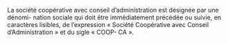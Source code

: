 La société coopérative avec conseil d’administration est désignée par une dénomi- nation sociale qui doit être immédiatement précédée ou suivie, en caractères lisibles, de l’expression « Société Coopérative avec Conseil d’Administration » et du sigle « COOP- CA ».